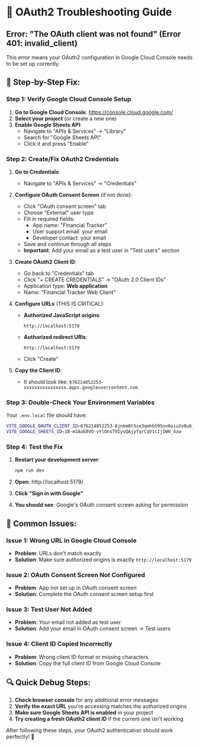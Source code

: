 # 🔧 OAuth2 Troubleshooting Guide

## Error: "The OAuth client was not found" (Error 401: invalid_client)

This error means your OAuth2 configuration in Google Cloud Console needs to be set up correctly.

## 🎯 Step-by-Step Fix:

### Step 1: Verify Google Cloud Console Setup

1. **Go to Google Cloud Console**: https://console.cloud.google.com/
2. **Select your project** (or create a new one)
3. **Enable Google Sheets API**:
   - Navigate to "APIs & Services" → "Library"
   - Search for "Google Sheets API"
   - Click it and press "Enable"

### Step 2: Create/Fix OAuth2 Credentials

1. **Go to Credentials**:
   - Navigate to "APIs & Services" → "Credentials"
   
2. **Configure OAuth Consent Screen** (if not done):
   - Click "OAuth consent screen" tab
   - Choose "External" user type
   - Fill in required fields:
     - App name: "Financial Tracker"
     - User support email: your email
     - Developer contact: your email
   - Save and continue through all steps
   - **Important**: Add your email as a test user in "Test users" section

3. **Create OAuth2 Client ID**:
   - Go back to "Credentials" tab
   - Click "+ CREATE CREDENTIALS" → "OAuth 2.0 Client IDs"
   - Application type: **Web application**
   - Name: "Financial Tracker Web Client"
   
4. **Configure URLs** (THIS IS CRITICAL):
   - **Authorized JavaScript origins**: 
     ```
     http://localhost:5179
     ```
   - **Authorized redirect URIs**: 
     ```
     http://localhost:5179
     ```
   - Click "Create"

5. **Copy the Client ID**:
   - It should look like: `676214852253-xxxxxxxxxxxxxxxx.apps.googleusercontent.com`

### Step 3: Double-Check Your Environment Variables

Your `.env.local` file should have:
```bash
VITE_GOOGLE_OAUTH_CLIENT_ID=676214852253-8jnkm8t5ie3qmhb595so0aiu2o0u6jo6.apps.googleusercontent.com
VITE_GOOGLE_SHEETS_ID=1B-m1AoE8VO-vYlOnsT9IyuQAjyTqrCqV1cIjIWH_4zw
```

### Step 4: Test the Fix

1. **Restart your development server**:
   ```bash
   npm run dev
   ```

2. **Open**: http://localhost:5179/

3. **Click "Sign in with Google"**

4. **You should see**: Google's OAuth consent screen asking for permission

## 🚨 Common Issues:

### Issue 1: Wrong URL in Google Cloud Console
- **Problem**: URLs don't match exactly
- **Solution**: Make sure authorized origins is exactly `http://localhost:5179`

### Issue 2: OAuth Consent Screen Not Configured
- **Problem**: App not set up in OAuth consent screen
- **Solution**: Complete the OAuth consent screen setup first

### Issue 3: Test User Not Added
- **Problem**: Your email not added as test user
- **Solution**: Add your email in OAuth consent screen → Test users

### Issue 4: Client ID Copied Incorrectly
- **Problem**: Wrong client ID format or missing characters
- **Solution**: Copy the full client ID from Google Cloud Console

## 🔍 Quick Debug Steps:

1. **Check browser console** for any additional error messages
2. **Verify the exact URL** you're accessing matches the authorized origins
3. **Make sure Google Sheets API is enabled** in your project
4. **Try creating a fresh OAuth2 client ID** if the current one isn't working

After following these steps, your OAuth2 authentication should work perfectly! 🎉
